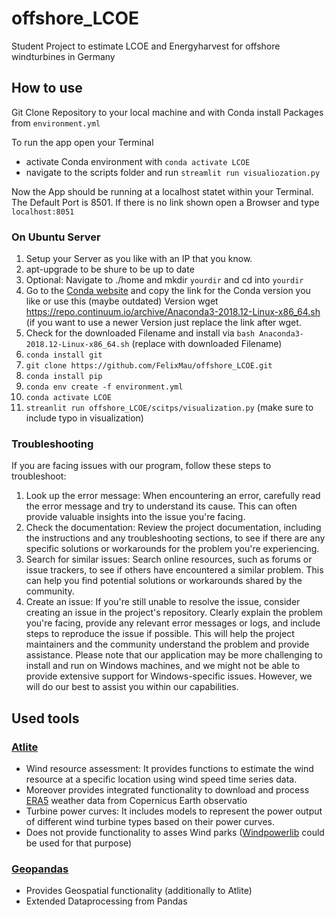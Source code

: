 # offshore_LCOE
Student Project to estimate LCOE and Energyharvest for offshore windturbines in Germany

## How to use
Git Clone Repository to your local machine and with Conda install Packages from `environment.yml`

To run the app open your Terminal 
- activate Conda environment with `conda activate LCOE`
- navigate to the scripts folder and run `streamlit run visualiozation.py`

Now the App should be running at a localhost statet within your Terminal. The Default Port is 8501. 
If there is no link shown open a Browser and type `localhost:8051`

### On Ubuntu Server
1. Setup your Server as you like with an IP that you know.
2. apt-upgrade to be shure to be up to date
3. Optional: Navigate to ./home and mkdir `yourdir` and cd into `yourdir`
4. Go to the [Conda website](https://docs.conda.io/en/latest/miniconda.html#linux-installers) and copy the link for the Conda version you like or use this (maybe outdated) Version
   wget https://repo.continuum.io/archive/Anaconda3-2018.12-Linux-x86_64.sh (if you want to use a newer Version just replace the link after wget. 
5. Check for the downloaded Filename and install via `bash Anaconda3-2018.12-Linux-x86_64.sh` (replace with downloaded Filename)
6. `conda install git`
7. `git clone https://github.com/FelixMau/offshore_LCOE.git`
8. `conda install pip`
9. `conda env create -f environment.yml`
10. `conda activate LCOE`
11. `streanlit run offshore_LCOE/scitps/visualization.py` (make sure to include typo in visualization)

### Troubleshooting

If you are facing issues with our program, follow these steps to troubleshoot:
1. Look up the error message: When encountering an error, carefully read the error message and try to understand its cause. This can often provide valuable insights into the issue you're facing.
2. Check the documentation: Review the project documentation, including the instructions and any troubleshooting sections, to see if there are any specific solutions or workarounds for the problem you're experiencing.
3. Search for similar issues: Search online resources, such as forums or issue trackers, to see if others have encountered a similar problem. This can help you find potential solutions or workarounds shared by the community.
4. Create an issue: If you're still unable to resolve the issue, consider creating an issue in the project's repository. Clearly explain the problem you're facing, provide any relevant error messages or logs, and include steps to reproduce the issue if possible. This will help the project maintainers and the community understand the problem and provide assistance.
Please note that our application may be more challenging to install and run on Windows machines, and we might not be able to provide extensive support for Windows-specific issues. However, we will do our best to assist you within our capabilities.

## Used tools

### [Atlite](https://atlite.readthedocs.io/en/latest/)
- Wind resource assessment: It provides functions to estimate the wind resource at a specific location using wind speed time series data.
- Moreover provides integrated functionality to download and process [ERA5](https://cds.climate.copernicus.eu/cdsapp#!/dataset/reanalysis-era5-single-levels?tab=form) weather data from Copernicus Earth observatio
- Turbine power curves: It includes models to represent the power output of different wind turbine types based on their power curves.
- Does not provide functionality to asses Wind parks ([Windpowerlib](https://github.com/oemof/feedinlib) could be used for that purpose) 

### [Geopandas](https://geopandas.org/en/stable/)
- Provides Geospatial functionality (additionally to Atlite)
- Extended Dataprocessing from Pandas

